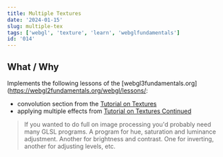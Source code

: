 ```yaml
---
title: Multiple Textures
date: '2024-01-15'
slug: multiple-tex
tags: ['webgl', 'texture', 'learn', 'webglfundamentals']
id: '014'
---
```


## What / Why

Implements the following lessons of the [webgl3fundamentals.org](<https://webgl2fundamentals.org/webgl/lessons/>:

- convolution section from the [Tutorial on Textures](https://webgl2fundamentals.org/webgl/lessons/webgl-image-processing.html)
- applying multiple effects from [Tutorial on Textures Continued](https://webgl2fundamentals.org/webgl/lessons/webgl-image-processing-continued.html)

> If you wanted to do full on image processing you'd probably need many GLSL programs. A program for hue, saturation and luminance adjustment. Another for brightness and contrast. One for inverting, another for adjusting levels, etc.
